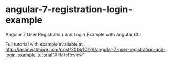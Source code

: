# angular-7-registration-login-example

Angular 7 User Registration and Login Example with Angular CLI

Full tutorial with example available at http://jasonwatmore.com/post/2018/10/29/angular-7-user-registration-and-login-example-tutorial"# RateReview" 
